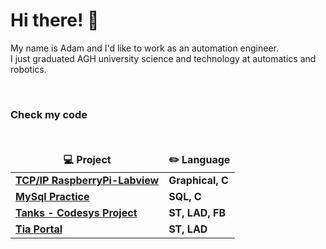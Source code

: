 <h1>Hi there! 👋</h1>

<p> 
My name is Adam and I'd like to work as an automation engineer.</br>
I just graduated AGH university science and technology at automatics and robotics.
</p></br>


<h3>Check my code</h3></br>

<table>
  <thead align="center">
    <tr border: none;>
	    <td><b>	 💻 Project	 </b></td>
	    <td><b>	 ✏️ Language </b></td>
    </tr>
  </thead>
  <tbody>
  	  <tr>
		  <td><a href="https://github.com/aakolber/TCP-IP-RasprberryLabview"><b>
		  TCP/IP RaspberryPi-Labview</b></a></td>
		  <td><b>Graphical, C</b></td>
	  </tr>
	  <tr>
		  <td><a href="https://github.com/aakolber/MySQL-Practise"><b>
		  MySql Practice</b></a></td>
		  <td><b>SQL, C</b></td>
	  </tr>
	  <tr>
		  <td><a href="https://github.com/aakolber/Tanks---Codesys"><b>Tanks - Codesys Project</b></a></td>
		  <td><b>ST, LAD, FB</b></td>
	  </tr>
	  <tr>
		  <td><a href="https://github.com/aakolber/TiaPortal"><b>Tia Portal</b></a></td>
		  <td><b>ST, LAD</b></td>
	</tbody>
</table>
<br>

